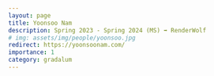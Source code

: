```yaml
---
layout: page
title: Yoonsoo Nam
description: Spring 2023 - Spring 2024 (MS) ➡️ RenderWolf
# img: assets/img/people/yoonsoo.jpg
redirect: https://yoonsoonam.com/
importance: 1
category: gradalum
---
```



